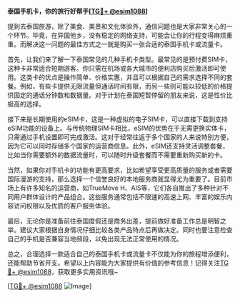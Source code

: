 **泰国手机卡，你的旅行好帮手[[TG💪+ @esim1088](https://t.me/s/esim1088)]**

提到去泰国旅游，除了美食、美景和文化体验外，通信问题也是大家非常关心的一个环节。毕竟，在异国他乡，没有稳定的网络支持，可能会让你的行程变得麻烦重重。而解决这一问题的最佳方式之一就是购买一张合适的泰国手机卡或流量卡。

首先，让我们来了解一下泰国常见的几种手机卡类型。最常见的是预付费SIM卡，这种卡非常适合短期游客。你只需在机场或各大城市的便利店购买后激活即可使用。这类卡的优点是操作简单、价格实惠，并且可以根据自己的需求选择不同的套餐。例如，有些卡提供无限流量但通话时间有限，而另一些则可能以较低的价格提供固定的通话分钟数和数据量。对于计划在泰国短暂停留的朋友来说，这是性价比极高的选择。

接下来是长期使用的eSIM卡，这是一种虚拟的电子SIM卡，可以直接下载到支持eSIM功能的设备上。与传统物理SIM卡相比，eSIM的优势在于无需更换实体卡，只需通过手机设置即可完成激活。这对于经常往返于多个国家的人来说特别方便，因为它可以同时存储多个国家的运营商信息。此外，eSIM还支持灵活调整套餐，比如当你需要额外的数据流量时，可以随时升级套餐而不需要重新购买新的卡。

当然，如果你对手机卡的功能有更高要求，比如希望享受更高质量的服务或者需要国际漫游的支持，那么选择一个信誉良好的本地服务商就显得尤为重要了。目前市场上有许多知名的运营商，如TrueMove H、AIS等，它们各自推出了多种针对不同用户群体设计的产品组合。这些服务通常包括不限速的高速上网、丰富的娱乐内容访问权限以及优质的客户服务体验。

最后，无论你是准备前往泰国度假还是商务出差，提前做好准备工作总是明智之举。建议大家根据自身情况仔细比较各类产品特点后再做决定。同时也要注意检查自己的手机是否兼容当地频段，以免出现无法正常使用的情况。

总之，合理选择一款适合自己的泰国手机卡或流量卡不仅能为你的旅程增添便利，还能帮助节省开支。希望以上内容能为大家提供有价值的参考信息！记得关注[TG💪+ @esim1088](https://t.me/s/esim1088)，获取更多实用资讯哦~

[[TG💪+ @esim1088](https://t.me/s/esim1088) ![Image](https://i.postimg.cc/4NQfJmqS/Snipaste-2025-05-13-00-14-12.png)]